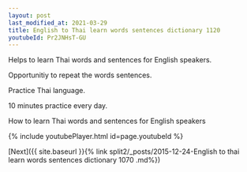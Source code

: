 ```yaml
---
layout: post
last_modified_at: 2021-03-29
title: English to Thai learn words sentences dictionary 1120 
youtubeId: Pr2JNHsT-GU
---
```

 
 
Helps to learn Thai words and sentences for English speakers.

Opportunitiy to repeat the words sentences. 

Practice Thai language. 
 
10 minutes practice every day. 
 
How to learn Thai words and sentences for English speakers 
 
{% include youtubePlayer.html id=page.youtubeId %}
 
 
[Next]({{ site.baseurl }}{% link  split2/_posts/2015-12-24-English to thai learn words sentences dictionary 1070 .md%})
 
